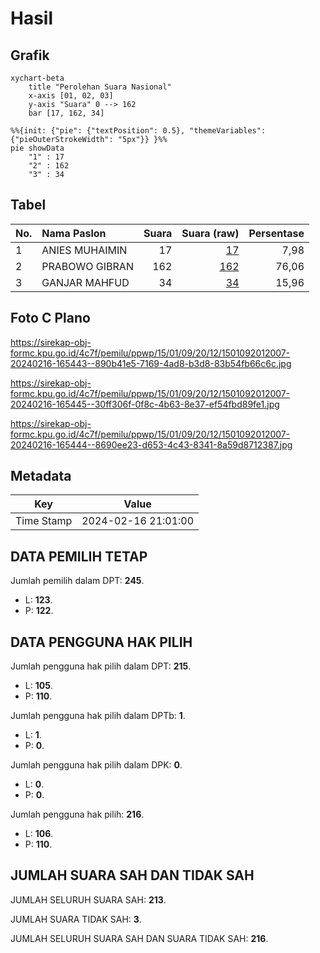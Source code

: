 # Hasil

## Grafik

```mermaid
xychart-beta
    title "Perolehan Suara Nasional"
    x-axis [01, 02, 03]
    y-axis "Suara" 0 --> 162
    bar [17, 162, 34]
```

```mermaid
%%{init: {"pie": {"textPosition": 0.5}, "themeVariables": {"pieOuterStrokeWidth": "5px"}} }%%
pie showData
    "1" : 17
    "2" : 162
    "3" : 34
```

## Tabel

| No. | Nama Paslon    | Suara | Suara (raw) | Persentase |
|:--- |:-------------- | -----:| -----------:| ----------:|
| 1   | ANIES MUHAIMIN | 17    | [17][p-1]   | 7,98       |
| 2   | PRABOWO GIBRAN | 162   | [162][p-2]  | 76,06      |
| 3   | GANJAR MAHFUD  | 34    | [34][p-3]   | 15,96      |


[p-1]: https://github.com/gigit-pemilu/pemilu-2024/blob/main/pilpres/hitung-suara/sub/15-jambi/sub/01--kerinci/sub/09-kayu-aro/sub/2012-kersik-tuo/sub/007-tps/sub/paslon-1.txt
[p-2]: https://github.com/gigit-pemilu/pemilu-2024/blob/main/pilpres/hitung-suara/sub/15-jambi/sub/01--kerinci/sub/09-kayu-aro/sub/2012-kersik-tuo/sub/007-tps/sub/paslon-2.txt
[p-3]: https://github.com/gigit-pemilu/pemilu-2024/blob/main/pilpres/hitung-suara/sub/15-jambi/sub/01--kerinci/sub/09-kayu-aro/sub/2012-kersik-tuo/sub/007-tps/sub/paslon-3.txt

## Foto C Plano

https://sirekap-obj-formc.kpu.go.id/4c7f/pemilu/ppwp/15/01/09/20/12/1501092012007-20240216-165443--890b41e5-7169-4ad8-b3d8-83b54fb66c6c.jpg

https://sirekap-obj-formc.kpu.go.id/4c7f/pemilu/ppwp/15/01/09/20/12/1501092012007-20240216-165445--30ff306f-0f8c-4b63-8e37-ef54fbd89fe1.jpg

https://sirekap-obj-formc.kpu.go.id/4c7f/pemilu/ppwp/15/01/09/20/12/1501092012007-20240216-165444--8690ee23-d653-4c43-8341-8a59d8712387.jpg


## Metadata

| Key        | Value               |
| ---------- | ------------------- |
| Time Stamp | 2024-02-16 21:01:00 |


## DATA PEMILIH TETAP

Jumlah pemilih dalam DPT: **245**.
 * L: **123**.
 * P: **122**.

## DATA PENGGUNA HAK PILIH

Jumlah pengguna hak pilih dalam DPT: **215**.
 * L: **105**.
 * P: **110**.

Jumlah pengguna hak pilih dalam DPTb: **1**.
 * L: **1**.
 * P: **0**.

Jumlah pengguna hak pilih dalam DPK: **0**.
 * L: **0**.
 * P: **0**.

Jumlah pengguna hak pilih: **216**.
 * L: **106**.
 * P: **110**.

## JUMLAH SUARA SAH DAN TIDAK SAH

JUMLAH SELURUH SUARA SAH: **213**.

JUMLAH SUARA TIDAK SAH: **3**.

JUMLAH SELURUH SUARA SAH DAN SUARA TIDAK SAH: **216**.


